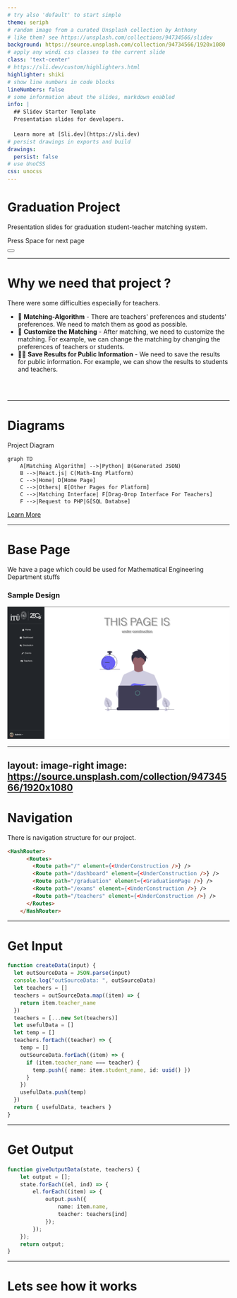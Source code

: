 ```yaml
---
# try also 'default' to start simple
theme: seriph
# random image from a curated Unsplash collection by Anthony
# like them? see https://unsplash.com/collections/94734566/slidev
background: https://source.unsplash.com/collection/94734566/1920x1080
# apply any windi css classes to the current slide
class: 'text-center'
# https://sli.dev/custom/highlighters.html
highlighter: shiki
# show line numbers in code blocks
lineNumbers: false
# some information about the slides, markdown enabled
info: |
  ## Slidev Starter Template
  Presentation slides for developers.

  Learn more at [Sli.dev](https://sli.dev)
# persist drawings in exports and build
drawings:
  persist: false
# use UnoCSS
css: unocss
---
```


# Graduation Project

Presentation slides for graduation student-teacher matching system.

<div class="pt-12">
  <span @click="$slidev.nav.next" class="px-2 py-1 rounded cursor-pointer" hover="bg-white bg-opacity-10">
    Press Space for next page <carbon:arrow-right class="inline"/>
  </span>
</div>

<div class="abs-br m-6 flex gap-2">
  <button @click="$slidev.nav.openInEditor()" title="Open in Editor" class="text-xl icon-btn opacity-50 !border-none !hover:text-white">
    <carbon:edit />
  </button>
  <a href="https://github.com/BerkkanB/Graduation-Project" target="_blank" alt="GitHub"
    class="text-xl icon-btn opacity-50 !border-none !hover:text-white">
    <carbon-logo-github />
  </a>
</div>

<!--
The last comment block of each slide will be treated as slide notes. It will be visible and editable in Presenter Mode along with the slide. [Read more in the docs](https://sli.dev/guide/syntax.html#notes)
-->

---

# Why we need that project ?

There were some difficulties especially for teachers. 

- 📝 **Matching-Algorithm** - There are teachers' preferences and students' preferences. We need to match them as good as possible.
- 🎨 **Customize the Matching** - After matching, we need to customize the matching. For example, we can change the matching by changing the preferences of teachers or students.
- 🧑‍💻 **Save Results for Public Information** - We need to save the results for public information. For example, we can show the results to students and teachers.


<br>
<br>


---

# Diagrams

Project Diagram

<div class="grid grid-cols-3 gap-10 pt-4 -mb-6">


```mermaid {theme: 'default', scale: 0.7}
graph TD
    A[Matching Algorithm] -->|Python| B(Generated JSON)
    B -->|React.js| C(Math-Eng Platform)
    C -->|Home| D[Home Page]
    C -->|Others| E[Other Pages for Platform]
    C -->|Matching Interface| F[Drag-Drop Interface For Teachers]
    F -->|Request to PHP|G[SQL Databse]
```




</div>

[Learn More](https://sli.dev/guide/syntax.html#diagrams)

---

# Base Page 

We have a page which could be used for Mathematical Engineering Department stuffs
### Sample Design

<img src="/components/gradss.png" class="mt-10 h-80 rounded shadow" />




---
layout: image-right
image: https://source.unsplash.com/collection/94734566/1920x1080
---

# Navigation

There is navigation structure for our project.

```html {all|2,8|3-7|all}
<HashRouter>
      <Routes>
        <Route path="/" element={<UnderConstruction />} />
        <Route path="/dashboard" element={<UnderConstruction />} />
        <Route path="/graduation" element={<GraduationPage />} />
        <Route path="/exams" element={<UnderConstruction />} />
        <Route path="/teachers" element={<UnderConstruction />} />
      </Routes>
    </HashRouter>

```

<arrow v-click="3" x1="200" y1="420" x2="330" y2="300" color="#564" width="3" arrowSize="1" />


---

# Get Input


```ts {all|1,21|2|4-7|8|11-18|20|all}
function createData(input) {
  let outSourceData = JSON.parse(input)
  console.log("outSourceData: ", outSourceData)
  let teachers = []
  teachers = outSourceData.map((item) => {
    return item.teacher_name
  })
  teachers = [...new Set(teachers)]
  let usefulData = []
  let temp = []
  teachers.forEach((teacher) => {
    temp = []
    outSourceData.forEach((item) => {
      if (item.teacher_name === teacher) {
        temp.push({ name: item.student_name, id: uuid() })
      }
    })
    usefulData.push(temp)
  })
  return { usefulData, teachers }
}

```

---

# Get Output


```ts {1,12|3-10|all}
function giveOutputData(state, teachers) {
    let output = [];
    state.forEach((el, ind) => {
        el.forEach((item) => {
            output.push({
                name: item.name,
                teacher: teachers[ind]
            });
        });
    });
    return output;
}

```

---
# Lets see how it works

<div>
  <a href="https://github.com/BerkkanB/Graduation-Project" target="_blank" alt="GitHub"
    class="text-xl icon-btn opacity-50 !border-none !hover:text-white">
    <carbon-logo-github />
  </a>
  <a href="https://web.itu.edu.tr/butun18/#/" target="_blank" alt="itu.edu.tr"
    class="text-xl icon-btn opacity-50 !border-none !hover:text-white">
    <carbon-home />
  </a>
</div>
